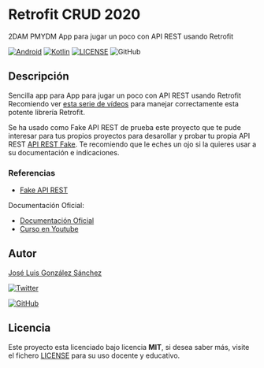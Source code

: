 # Retrofit CRUD 2020

2DAM PMYDM App para jugar un poco con API REST usando Retrofit

[![Android](https://img.shields.io/badge/App-Android-g)](https://www.android.com/intl/es_es/)
[![Kotlin](https://img.shields.io/badge/Code-Kotlin-blue)](https://kotlinlang.org/)
[![LICENSE](https://img.shields.io/badge/Lisence-MIT-green)](https://github.com/joseluisgs/RetrofitCRUD2020/blob/master/LICENSE)
![GitHub](https://img.shields.io/github/last-commit/joseluisgs/RetrofitCRUD2020)

## Descripción

Sencilla app para App para jugar un poco con API REST usando Retrofit
Recomiendo ver [esta serie de vídeos](https://www.youtube.com/watch?v=R4XU8yPzSx0&list=PLpUMhvC6l7APq7y_FFfK-GEHvcUKqo6SC) para manejar correctamente esta potente librería Retrofit.

Se ha usado como Fake API REST de prueba este proyecto que te pude interesar para tus propios proyectos para desarollar y probar tu propia API REST [API REST Fake](https://github.com/joseluisgs/APIRESTFake).
Te recomiendo que le eches un ojo si la quieres usar a su documentación e indicaciones.


### Referencias
- [Fake API REST](https://github.com/joseluisgs/APIRESTFake)

Documentación Oficial: 
- [Documentación Oficial](https://square.github.io/retrofit)
- [Curso en Youtube](https://www.youtube.com/watch?v=R4XU8yPzSx0&list=PLpUMhvC6l7APq7y_FFfK-GEHvcUKqo6SC)


## Autor
[José Luis González Sánchez](https://twitter.com/joseluisgonsan) 

[![Twitter](https://img.shields.io/twitter/follow/joseluisgonsan?style=social)](https://twitter.com/joseluisgonsan)

[![GitHub](https://img.shields.io/github/followers/joseluisgs?style=social)](https://github.com/joseluisgs)

## Licencia

Este proyecto esta licenciado bajo licencia **MIT**, si desea saber más, visite el fichero [LICENSE](https://github.com/joseluisgs/RetrofitCRUD2020/blob/master/LICENSE) para su uso docente y educativo.
